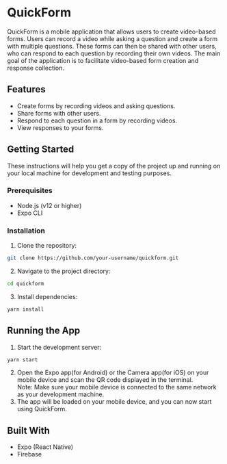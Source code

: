 # QuickForm

QuickForm is a mobile application that allows users to create video-based forms. Users can record a video while asking a question and create a form with multiple questions. These forms can then be shared with other users, who can respond to each question by recording their own videos. The main goal of the application is to facilitate video-based form creation and response collection.

## Features

- Create forms by recording videos and asking questions.
- Share forms with other users.
- Respond to each question in a form by recording videos.
- View responses to your forms.

## Getting Started

These instructions will help you get a copy of the project up and running on your local machine for development and testing purposes.

### Prerequisites

- Node.js (v12 or higher)
- Expo CLI

### Installation

1. Clone the repository:

```bash
git clone https://github.com/your-username/quickform.git
```

2. Navigate to the project directory:

```bash
cd quickform
```

3. Install dependencies:

```bash
yarn install
```

## Running the App

1. Start the development server:

```bash
yarn start
```

2. Open the Expo app(for Android) or the Camera app(for iOS) on your mobile device and scan the QR code displayed in the terminal.
  <br /> Note: Make sure your mobile device is connected to the same network as your development machine.
3. The app will be loaded on your mobile device, and you can now start using QuickForm.

## Built With

- Expo (React Native)
- Firebase
